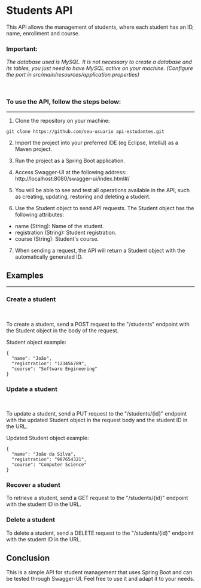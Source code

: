 # Students API

This API allows the management of students, where each student has an ID, name, enrollment and course.

### Important:


*The database used is MySQL. It is not necessary to create a database and its tables, you just need to have MySQL active on your machine. (Configure the port in src/main/resources/application.properties)*


<br>

### To use the API, follow the steps below:

<hr>

1. Clone the repository on your machine:

```
git clone https://github.com/seu-usuario api-estudantes.git
```
2. Import the project into your preferred IDE (eg Eclipse, IntelliJ) as a Maven project.

3. Run the project as a Spring Boot application.

4. Access Swagger-UI at the following address: http://localhost:8080/swagger-ui/index.html#/

5. You will be able to see and test all operations available in the API, such as creating, updating, restoring and deleting a student.

6. Use the Student object to send API requests. The Student object has the following attributes:

- name (String): Name of the student.
- registration (String): Student registration.
- course (String): Student's course.

7. When sending a request, the API will return a Student object with the automatically generated ID.

## Examples

<hr>

### Create a student

<br>

To create a student, send a POST request to the "/students" endpoint with the Student object in the body of the request.

Student object example:

```
{
  "name": "João",
  "registration": "123456789",
  "course": "Software Engineering"
}
```

### Update a student

<br>

To update a student, send a PUT request to the "/students/{id}" endpoint with the updated Student object in the request body and the student ID in the URL.

Updated Student object example:

```
{
  "name": "João da Silva",
  "registration": "987654321",
  "course": "Computer Science"
}
```

### Recover a student
To retrieve a student, send a GET request to the "/students/{id}" endpoint with the student ID in the URL.

### Delete a student
To delete a student, send a DELETE request to the "/students/{id}" endpoint with the student ID in the URL.

## Conclusion
This is a simple API for student management that uses Spring Boot and can be tested through Swagger-UI. Feel free to use it and adapt it to your needs.